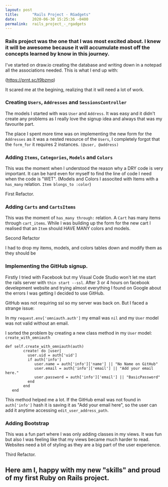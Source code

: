 ```yaml
---
layout: post
title:      "Rails Project - RGadgets"
date:       2020-06-30 15:25:36 -0400
permalink:  rails_project_-_rgadgets
---
```



### Rails project was the one that I was most excited about. I knew it will be awesome because it will  accumulate most off the concepts learned by know in this journey.

I've started on draw.io creating the database and writing down in a notepad all the associations needed. This is what I end up with:

(https://prnt.sc/t9bzmq)

It scared me at the begining, realizing that it will need a lot of work. 

### Creating `Users`, `Addresses` and `SessionsController`

The models I started with was `User` and `Address`. It was easy and it didn't create any problems as I really love the signup idea and always that was my favourite part.

The place I spent more time was on implementing the new form for the `Addresses` as it was a nested resource of the `Users`, I completely forgot that the `form_for` it requires 2 instances. `(@user, @address)` 

### Adding `Items`, `Categories`, `Models` and `Colors`
This was the moment when I understood the reason why a DRY code is very important. It can be hard even for myself to find the line of code I need when the code is "WET".
(Models and Colors I associted with Items with a `has_many` relation.  `Item blongs_to :color`)

First Refactor.

### Adding `Carts` and `CartsItems`
This was the moment of `has_many through:` relation.
A `Cart` has many items through `cart_items`.
While I was building up the form for the new cart I realised that an `Item` should HAVE MANY colors and models.

Second Refactor

I had to drop my items, models, and colors tables down and modify them as they should be

### Implementing the GitHub signup.

Firstly I tried with Facebook but my Visual Code Studio won't let me start the rails server with `thin start --ssl`.
After 3 or 4 hours on facebook develepment website and trying almost everything I found on Google about the errors I was getting I decided to use GitHub.

GitHub was not requiring ssl so my server was back on. But I faced a strange issue:

In my `request.env['omniauth.auth']` my email was `nil` and my `User` model was not valid without an email.

 I sorted the problem by creating a new class method in my `User` model: `create_with_omniauth`
 
```
def self.create_with_omniauth(auth)
        create! do |user|
          user.uid = auth['uid']
          if auth['info']
             user.name = auth['info']['name'] || "No Name on GitHub"
             user.email = auth['info']['email'] || "Add your email here."
             user.password = auth['info']['email'] || "BasicPassword"
          end
        end
   end
```
This method helped me a lot. If the GitHub email was not found in `auth['info']` hash it is saving it as "Add your email here", so the user can add it anytime accessing `edit_user_address_path`.

### Adding Bootstrap
This was a fun part where I was only adding classes in my views. It was fun but also I was feeling like that my views became much harder to read.
Websites need a bit of styling as they are a big part of the user experience.

Third Refactor.

## Here am I, happy with my new "skills" and proud of my first Ruby on Rails project.
 



